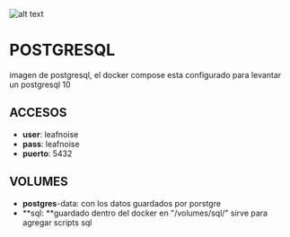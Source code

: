 ![alt text](https://zdnet4.cbsistatic.com/hub/i/r/2018/04/19/092cbf81-acac-4f3a-91a1-5a26abc1721f/resize/370xauto/ce84e38cb1c1a7c5a2c9e4c337e108ba/postgresql-logo.png)

# POSTGRESQL

imagen de postgresql, el docker compose esta configurado para levantar un postgresql 10


## ACCESOS

* **user**: leafnoise
* **pass**: leafnoise
* **puerto**: 5432


## VOLUMES

* **postgres**-data: con los datos guardados por porstgre
* **sql: **guardado dentro del docker en "/volumes/sql/" sirve para agregar scripts sql